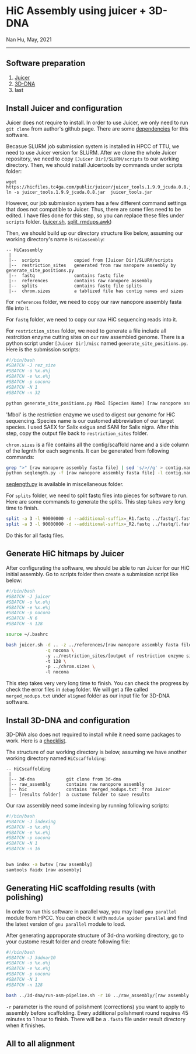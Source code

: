 # HiC Assembly using juicer + 3D-DNA
Nan Hu, May, 2021

---

## Software preparation
1. [Juicer](https://github.com/aidenlab/juicer)
2. [3D-DNA](https://github.com/aidenlab/3d-dna)
3. last

## Install Juicer and configuration
Juicer does not require to install. In order to use Juicer, we only need to run `git clone` from author's github page. There are some [dependencies](https://github.com/aidenlab/juicer#readme) for this software.

Becasue SLURM job submission system is installed in HPCC of TTU, we need to use Juicer version for SLURM. After we clone the whole Juicer repository, we need to copy `[Juicer Dir]/SLURM/scripts` to our working directory. Then, we should install Juicertools by commands under scripts folder:
```
wget https://hicfiles.tc4ga.com/public/juicer/juicer_tools.1.9.9_jcuda.0.8.jar
ln -s juicer_tools.1.9.9_jcuda.0.8.jar  juicer_tools.jar
```

However, our job submission system has a few different command settings that does not compatible to Juicer. Thus, there are some files need to be edited. I have files done for this step, so you can replace these files under `scripts` folder. ([juicer.sh](https://github.com/gudusanjiao/HiCassembly/blob/main/miscellaneous/juicer.sh), [split_rmdups.awk](https://github.com/gudusanjiao/HiCassembly/blob/main/miscellaneous/split_rmdups.awk))

Then, we should build up our directory structure like below, assuming our working directory's name is `HiCassembly`:
```
-- HiCassembly
 |
 |--  scripts             copied from [Juicer Dir]/SLURM/scripts
 |--  restriction_sites   generated from raw nanopore assembly by generate_site_positions.py
 |--  fastq               contains fastq file
 |--  references          contains raw nanopore assembly
 |--  splits              contains fastq file splits
 |--  chrom.sizes         a tablized file has contig names and sizes
```
For `references` folder, we need to copy our raw nanopore assembly fasta file into it.

For `fastq` folder, we need to copy our raw HiC sequencing reads into it.

For `restriction_sites` folder, we need to generate a file include all restrcition enzyme cutting sites on our raw assembled genome. There is a python script under `[Juicer Dir]/misc` named `generate_site_positions.py`. Here is the submission scripts:
```bash
#!/bin/bash
#SBATCH -J rez_size
#SBATCH -o %x.o%j
#SBATCH -e %x.e%j
#SBATCH -p nocona
#SBATCH -N 1
#SBATCH -n 32

python generate_site_positions.py MboI [Species Name] [raw nanopore assembly fasta file]

```
'MboI' is the restriction enzyme we used to digest our genome for HiC sequencing. Species name is our customed abbreviation of our target species. I used SAEX for Salix exigua and SANI for Salix nigra. After this step, copy the output file back to `restriction_sites` folder.

`chrom.sizes` is a file contains all the contig/scaffold name and a side column of the legnth for each segments. It can be generated from following commands:
```bash
grep ">" [raw nanopore assembly fasta file] | sed 's/>//g' > contig.namelist
python seqlength.py -f [raw nanopore assembly fasta file] -l contig.namelist > [output file name]

```
[seqlength.py](https://github.com/gudusanjiao/HiCassembly/blob/main/miscellaneous/seqlength.py) is available in miscellaneous folder.

For `splits` folder, we need to split fastq files into pieces for software to run. Here are some commands to generate the splits. This step takes very long time to finish.
```bash
split -a 3 -l 90000000 -d --additional-suffix=_R1.fastq ../fastq/[.fastq files]
split -a 3 -l 90000000 -d --additional-suffix=_R2.fastq ../fastq/[.fastq files]

```
Do this for all fastq files.

## Generate HiC hitmaps by Juicer

After configurating the software, we should be able to run Juicer for our HiC initial assembly. Go to scripts folder then create a submission script like below:
```bash
#!/bin/bash
#SBATCH -J juicer
#SBATCH -o %x.o%j
#SBATCH -e %x.e%j
#SBATCH -p nocona
#SBATCH -N 6
#SBATCH -n 128

source ~/.bashrc

bash juicer.sh -d .. -z ../references/[raw nanopore assembly fasta file] \
               -q nocona \ 
               -y ../restriction_sites/[output of restriction enzyme sites] \ 
               -t 128 \ 
               -p ../chrom.sizes \ 
               -l nocona

```
This step takes very very long time to finish. You can check the progress by check the error files in `debug` folder. We will get a file called `merged_nodups.txt` under `aligned` folder as our input file for 3D-DNA software.

## Install 3D-DNA and configuration
3D-DNA also does not required to install while it need some packages to work. Here is a [checklist](https://github.com/aidenlab/3d-dna#readme).

The structure of our working directory is below, assuming we have another working directory named `HiCscaffolding`:
```
-- HiCscaffolding
 |
 |-- 3d-dna            git clone from 3d-dna
 |-- raw_assembly      contains raw nanopore assembly 
 |-- hic               contains 'merged_nodups.txt' from Juicer
 |-- [results folder]  a custome folder to save results
```
Our raw assembly need some indexing by running following scripts:
```bash
#!/bin/bash
#SBATCH -J indexing
#SBATCH -o %x.o%j
#SBATCH -e %x.e%j
#SBATCH -p nocona
#SBATCH -N 1
#SBATCH -n 16


bwa index -a bwtsw [raw assembly] 
samtools faidx [raw assembly] 
```

## Generating HiC scaffolding results (with polishing)
In order to run this software in parallel way, you may load `gnu parallel` module from HPCC. You can check it with `module spider parallel` and find the latest version of `gnu parallel` module to load.

After generating approporate structure of 3d-dna working directory, go to your custome result folder and create following file:
```bash
#!/bin/bash
#SBATCH -J 3ddnar10
#SBATCH -o %x.o%j
#SBATCH -e %x.e%j
#SBATCH -p nocona
#SBATCH -N 1
#SBATCH -n 128

bash ../3d-dna/run-asm-pipeline.sh -r 10 ../raw_assembly/[raw assembly fasta] ../hic/merged_nodups.txt

```
`-r` parameter is the round of polishment (corrections) you want to apply to assembly before scaffolding. Every additional polishment round requires 45 minutes to 1 hour to finish. There will be a `.fasta` file under result directory when it finishes.

## All to all alignment

